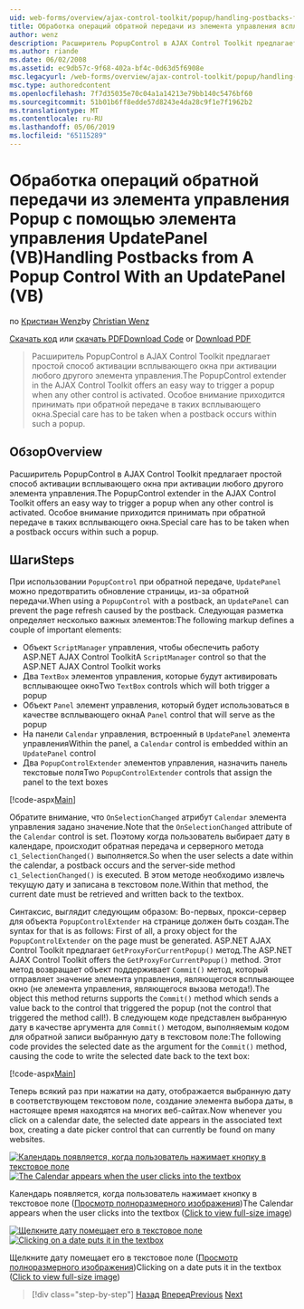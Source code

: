 ```yaml
---
uid: web-forms/overview/ajax-control-toolkit/popup/handling-postbacks-from-a-popup-control-with-an-updatepanel-vb
title: Обработка операций обратной передачи из элемента управления всплывающего окна с помощью UpdatePanel (VB) | Документация Майкрософт
author: wenz
description: Расширитель PopupControl в AJAX Control Toolkit предлагает простой способ активации всплывающего окна при активации любого другого элемента управления. Особое внимание не надо...
ms.author: riande
ms.date: 06/02/2008
ms.assetid: ec9db57c-9f68-402a-bf4c-0d63d5f6908e
msc.legacyurl: /web-forms/overview/ajax-control-toolkit/popup/handling-postbacks-from-a-popup-control-with-an-updatepanel-vb
msc.type: authoredcontent
ms.openlocfilehash: 7f7d35035e70c04a1a14213e79bb140c5476bf60
ms.sourcegitcommit: 51b01b6ff8edde57d8243e4da28c9f1e7f1962b2
ms.translationtype: MT
ms.contentlocale: ru-RU
ms.lasthandoff: 05/06/2019
ms.locfileid: "65115289"
---
```

# <a name="handling-postbacks-from-a-popup-control-with-an-updatepanel-vb"></a><span data-ttu-id="bca8d-104">Обработка операций обратной передачи из элемента управления Popup с помощью элемента управления UpdatePanel (VB)</span><span class="sxs-lookup"><span data-stu-id="bca8d-104">Handling Postbacks from A Popup Control With an UpdatePanel (VB)</span></span>

<span data-ttu-id="bca8d-105">по [Кристиан Wenz](https://github.com/wenz)</span><span class="sxs-lookup"><span data-stu-id="bca8d-105">by [Christian Wenz](https://github.com/wenz)</span></span>

<span data-ttu-id="bca8d-106">[Скачать код](http://download.microsoft.com/download/9/3/f/93f8daea-bebd-4821-833b-95205389c7d0/PopupControl2.vb.zip) или [скачать PDF](http://download.microsoft.com/download/2/d/c/2dc10e34-6983-41d4-9c08-f78f5387d32b/popupcontrol2VB.pdf)</span><span class="sxs-lookup"><span data-stu-id="bca8d-106">[Download Code](http://download.microsoft.com/download/9/3/f/93f8daea-bebd-4821-833b-95205389c7d0/PopupControl2.vb.zip) or [Download PDF](http://download.microsoft.com/download/2/d/c/2dc10e34-6983-41d4-9c08-f78f5387d32b/popupcontrol2VB.pdf)</span></span>

> <span data-ttu-id="bca8d-107">Расширитель PopupControl в AJAX Control Toolkit предлагает простой способ активации всплывающего окна при активации любого другого элемента управления.</span><span class="sxs-lookup"><span data-stu-id="bca8d-107">The PopupControl extender in the AJAX Control Toolkit offers an easy way to trigger a popup when any other control is activated.</span></span> <span data-ttu-id="bca8d-108">Особое внимание приходится принимать при обратной передаче в таких всплывающего окна.</span><span class="sxs-lookup"><span data-stu-id="bca8d-108">Special care has to be taken when a postback occurs within such a popup.</span></span>

## <a name="overview"></a><span data-ttu-id="bca8d-109">Обзор</span><span class="sxs-lookup"><span data-stu-id="bca8d-109">Overview</span></span>

<span data-ttu-id="bca8d-110">Расширитель PopupControl в AJAX Control Toolkit предлагает простой способ активации всплывающего окна при активации любого другого элемента управления.</span><span class="sxs-lookup"><span data-stu-id="bca8d-110">The PopupControl extender in the AJAX Control Toolkit offers an easy way to trigger a popup when any other control is activated.</span></span> <span data-ttu-id="bca8d-111">Особое внимание приходится принимать при обратной передаче в таких всплывающего окна.</span><span class="sxs-lookup"><span data-stu-id="bca8d-111">Special care has to be taken when a postback occurs within such a popup.</span></span>

## <a name="steps"></a><span data-ttu-id="bca8d-112">Шаги</span><span class="sxs-lookup"><span data-stu-id="bca8d-112">Steps</span></span>

<span data-ttu-id="bca8d-113">При использовании `PopupControl` при обратной передаче, `UpdatePanel` можно предотвратить обновление страницы, из-за обратной передачи.</span><span class="sxs-lookup"><span data-stu-id="bca8d-113">When using a `PopupControl` with a postback, an `UpdatePanel` can prevent the page refresh caused by the postback.</span></span> <span data-ttu-id="bca8d-114">Следующая разметка определяет несколько важных элементов:</span><span class="sxs-lookup"><span data-stu-id="bca8d-114">The following markup defines a couple of important elements:</span></span>

- <span data-ttu-id="bca8d-115">Объект `ScriptManager` управления, чтобы обеспечить работу ASP.NET AJAX Control Toolkit</span><span class="sxs-lookup"><span data-stu-id="bca8d-115">A `ScriptManager` control so that the ASP.NET AJAX Control Toolkit works</span></span>
- <span data-ttu-id="bca8d-116">Два `TextBox` элементов управления, которые будут активировать всплывающее окно</span><span class="sxs-lookup"><span data-stu-id="bca8d-116">Two `TextBox` controls which will both trigger a popup</span></span>
- <span data-ttu-id="bca8d-117">Объект `Panel` элемент управления, который будет использоваться в качестве всплывающего окна</span><span class="sxs-lookup"><span data-stu-id="bca8d-117">A `Panel` control that will serve as the popup</span></span>
- <span data-ttu-id="bca8d-118">На панели `Calendar` управления, встроенный в `UpdatePanel` элемента управления</span><span class="sxs-lookup"><span data-stu-id="bca8d-118">Within the panel, a `Calendar` control is embedded within an `UpdatePanel` control</span></span>
- <span data-ttu-id="bca8d-119">Два `PopupControlExtender` элементов управления, назначить панель текстовые поля</span><span class="sxs-lookup"><span data-stu-id="bca8d-119">Two `PopupControlExtender` controls that assign the panel to the text boxes</span></span>

[!code-aspx[Main](handling-postbacks-from-a-popup-control-with-an-updatepanel-vb/samples/sample1.aspx)]

<span data-ttu-id="bca8d-120">Обратите внимание, что `OnSelectionChanged` атрибут `Calendar` элемента управления задано значение.</span><span class="sxs-lookup"><span data-stu-id="bca8d-120">Note that the `OnSelectionChanged` attribute of the `Calendar` control is set.</span></span> <span data-ttu-id="bca8d-121">Поэтому когда пользователь выбирает дату в календаре, происходит обратная передача и серверного метода `c1_SelectionChanged()` выполняется.</span><span class="sxs-lookup"><span data-stu-id="bca8d-121">So when the user selects a date within the calendar, a postback occurs and the server-side method `c1_SelectionChanged()` is executed.</span></span> <span data-ttu-id="bca8d-122">В этом методе необходимо извлечь текущую дату и записана в текстовом поле.</span><span class="sxs-lookup"><span data-stu-id="bca8d-122">Within that method, the current date must be retrieved and written back to the textbox.</span></span>

<span data-ttu-id="bca8d-123">Синтаксис, выглядит следующим образом: Во-первых, прокси-сервер для объекта `PopupControlExtender` на странице должен быть создан.</span><span class="sxs-lookup"><span data-stu-id="bca8d-123">The syntax for that is as follows: First of all, a proxy object for the `PopupControlExtender` on the page must be generated.</span></span> <span data-ttu-id="bca8d-124">ASP.NET AJAX Control Toolkit предлагает `GetProxyForCurrentPopup()` метод.</span><span class="sxs-lookup"><span data-stu-id="bca8d-124">The ASP.NET AJAX Control Toolkit offers the `GetProxyForCurrentPopup()` method.</span></span> <span data-ttu-id="bca8d-125">Этот метод возвращает объект поддерживает `Commit()` метод, который отправляет значение элемента управления, являющегося всплывающее окно (не элемента управления, являющегося вызова метода!).</span><span class="sxs-lookup"><span data-stu-id="bca8d-125">The object this method returns supports the `Commit()` method which sends a value back to the control that triggered the popup (not the control that triggered the method call!).</span></span> <span data-ttu-id="bca8d-126">В следующем коде представлен выбранную дату в качестве аргумента для `Commit()` методом, выполняемым кодом для обратной записи выбранную дату в текстовом поле:</span><span class="sxs-lookup"><span data-stu-id="bca8d-126">The following code provides the selected date as the argument for the `Commit()` method, causing the code to write the selected date back to the text box:</span></span>

[!code-aspx[Main](handling-postbacks-from-a-popup-control-with-an-updatepanel-vb/samples/sample2.aspx)]

<span data-ttu-id="bca8d-127">Теперь всякий раз при нажатии на дату, отображается выбранную дату в соответствующем текстовом поле, создание элемента выбора даты, в настоящее время находятся на многих веб-сайтах.</span><span class="sxs-lookup"><span data-stu-id="bca8d-127">Now whenever you click on a calendar date, the selected date appears in the associated text box, creating a date picker control that can currently be found on many websites.</span></span>

<span data-ttu-id="bca8d-128">[![Календарь появляется, когда пользователь нажимает кнопку в текстовое поле](handling-postbacks-from-a-popup-control-with-an-updatepanel-vb/_static/image2.png)](handling-postbacks-from-a-popup-control-with-an-updatepanel-vb/_static/image1.png)</span><span class="sxs-lookup"><span data-stu-id="bca8d-128">[![The Calendar appears when the user clicks into the textbox](handling-postbacks-from-a-popup-control-with-an-updatepanel-vb/_static/image2.png)](handling-postbacks-from-a-popup-control-with-an-updatepanel-vb/_static/image1.png)</span></span>

<span data-ttu-id="bca8d-129">Календарь появляется, когда пользователь нажимает кнопку в текстовое поле ([Просмотр полноразмерного изображения](handling-postbacks-from-a-popup-control-with-an-updatepanel-vb/_static/image3.png))</span><span class="sxs-lookup"><span data-stu-id="bca8d-129">The Calendar appears when the user clicks into the textbox ([Click to view full-size image](handling-postbacks-from-a-popup-control-with-an-updatepanel-vb/_static/image3.png))</span></span>

<span data-ttu-id="bca8d-130">[![Щелкните дату помещает его в текстовое поле](handling-postbacks-from-a-popup-control-with-an-updatepanel-vb/_static/image5.png)](handling-postbacks-from-a-popup-control-with-an-updatepanel-vb/_static/image4.png)</span><span class="sxs-lookup"><span data-stu-id="bca8d-130">[![Clicking on a date puts it in the textbox](handling-postbacks-from-a-popup-control-with-an-updatepanel-vb/_static/image5.png)](handling-postbacks-from-a-popup-control-with-an-updatepanel-vb/_static/image4.png)</span></span>

<span data-ttu-id="bca8d-131">Щелкните дату помещает его в текстовое поле ([Просмотр полноразмерного изображения](handling-postbacks-from-a-popup-control-with-an-updatepanel-vb/_static/image6.png))</span><span class="sxs-lookup"><span data-stu-id="bca8d-131">Clicking on a date puts it in the textbox ([Click to view full-size image](handling-postbacks-from-a-popup-control-with-an-updatepanel-vb/_static/image6.png))</span></span>

> [!div class="step-by-step"]
> <span data-ttu-id="bca8d-132">[Назад](using-multiple-popup-controls-vb.md)
> [Вперед](handling-postbacks-from-a-popup-control-without-an-updatepanel-vb.md)</span><span class="sxs-lookup"><span data-stu-id="bca8d-132">[Previous](using-multiple-popup-controls-vb.md)
[Next](handling-postbacks-from-a-popup-control-without-an-updatepanel-vb.md)</span></span>
